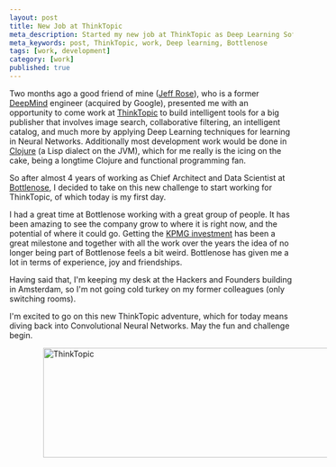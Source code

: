 ```yaml
---
layout: post
title: New Job at ThinkTopic
meta_description: Started my new job at ThinkTopic as Deep Learning Software Engineer
meta_keywords: post, ThinkTopic, work, Deep learning, Bottlenose
tags: [work, development]
category: [work]
published: true
---
```


Two months ago a good friend of mine ([Jeff Rose](https://www.linkedin.com/in/rosejn)), who is a
former [DeepMind](http://deepmind.com/) engineer (acquired by Google), presented me with an
opportunity to come work at [ThinkTopic](http://thinktopic.com) to build intelligent tools for a big
publisher that involves image search, collaborative filtering, an intelligent catalog, and much more
by applying Deep Learning techniques for learning in Neural Networks. Additionally most development
work would be done in [Clojure](http://clojure.org) (a Lisp dialect on the JVM), which for me really
is the icing on the cake, being a longtime Clojure and functional programming fan.

So after almost 4 years of working as Chief Architect and Data Scientist at
[Bottlenose](http://bottlenose.com), I decided to take on this new challenge to start working for
ThinkTopic, of which today is my first day.

I had a great time at Bottlenose working with a great group of people. It has been amazing to see
the company grow to where it is right now, and the potential of where it could go. Getting the
[KPMG investment](http://beatletech.com/2015/02/09/bottlenose-series-b/) has been a great milestone
and together with all the work over the years the idea of no longer being part of Bottlenose feels a
bit weird. Bottlenose has given me a lot in terms of experience, joy and friendships.

Having said that, I'm keeping my desk at the Hackers and Founders building in Amsterdam, so I'm not
going cold turkey on my former colleagues (only switching rooms).

I'm excited to go on this new ThinkTopic adventure, which for today means diving back into
Convolutional Neural Networks. May the fun and challenge begin.

<img src="https://s3.amazonaws.com/beatletech/thinktopic-logo.png" alt="ThinkTopic" width="646"
height="195" style="margin-left:60px">

